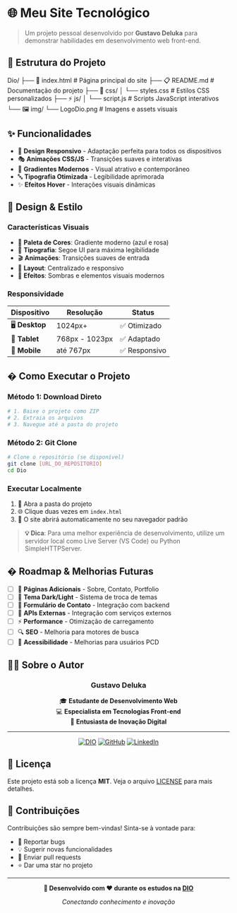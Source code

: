 # 🌐 Meu Site Tecnológico
> Um projeto pessoal desenvolvido por **Gustavo Deluka** para demonstrar habilidades em desenvolvimento web front-end.

## 📁 Estrutura do Projeto

Dio/
├── 📄 index.html       # Página principal do site
├── 📋 README.md        # Documentação do projeto
├── 🎨 css/
│   └── styles.css      # Estilos CSS personalizados
├── ⚡ js/
│   └── script.js       # Scripts JavaScript interativos
└── 🖼️ img/
    └── LogoDio.png     # Imagens e assets visuais


## ✨ Funcionalidades

- 📱 **Design Responsivo** - Adaptação perfeita para todos os dispositivos
- 🎭 **Animações CSS/JS** - Transições suaves e interativas
- 🌈 **Gradientes Modernos** - Visual atrativo e contemporâneo
- 🔤 **Tipografia Otimizada** - Legibilidade aprimorada
- ✨ **Efeitos Hover** - Interações visuais dinâmicas

## 🎨 Design & Estilo

### Características Visuais
- 🎯 **Paleta de Cores**: Gradiente moderno (azul e rosa)
- 📝 **Tipografia**: Segoe UI para máxima legibilidade
- 🎬 **Animações**: Transições suaves de entrada
- 📐 **Layout**: Centralizado e responsivo
- 🌟 **Efeitos**: Sombras e elementos visuais modernos

### Responsividade
| Dispositivo | Resolução | Status |
|-------------|-----------|--------|
| 🖥️ **Desktop** | 1024px+ | ✅ Otimizado |
| 📱 **Tablet** | 768px - 1023px | ✅ Adaptado |
| 📱 **Mobile** | até 767px | ✅ Responsivo |

## � Como Executar o Projeto

### Método 1: Download Direto
```bash
# 1. Baixe o projeto como ZIP
# 2. Extraia os arquivos
# 3. Navegue até a pasta do projeto
```

### Método 2: Git Clone
```bash
# Clone o repositório (se disponível)
git clone [URL_DO_REPOSITORIO]
cd Dio
```

### Executar Localmente
1. 📂 Abra a pasta do projeto
2. 🌐 Clique duas vezes em `index.html` 
3. 🎉 O site abrirá automaticamente no seu navegador padrão

> **💡 Dica**: Para uma melhor experiência de desenvolvimento, utilize um servidor local como Live Server (VS Code) ou Python SimpleHTTPServer.

## � Roadmap & Melhorias Futuras

- [ ] 📄 **Páginas Adicionais** - Sobre, Contato, Portfolio
- [ ] 🌙 **Tema Dark/Light** - Sistema de troca de temas
- [ ] 📧 **Formulário de Contato** - Integração com backend
- [ ] 🔌 **APIs Externas** - Integração com serviços externos
- [ ] ⚡ **Performance** - Otimização de carregamento
- [ ] 🔍 **SEO** - Melhoria para motores de busca
- [ ] 🎯 **Acessibilidade** - Melhorias para usuários PCD

## 👨‍💻 Sobre o Autor

<div align="center">

### **Gustavo Deluka**

🎓 **Estudante de Desenvolvimento Web**  
💻 **Especialista em Tecnologias Front-end**  
🚀 **Entusiasta de Inovação Digital**

---

[![DIO](https://img.shields.io/badge/Estudante-DIO-blueviolet?style=flat-square)](https://dio.me/)
[![GitHub](https://img.shields.io/badge/GitHub-Profile-black?style=flat-square&logo=github)](https://github.com/)
[![LinkedIn](https://img.shields.io/badge/LinkedIn-Connect-blue?style=flat-square&logo=linkedin)](https://linkedin.com/)

</div>

## 📄 Licença

Este projeto está sob a licença **MIT**. Veja o arquivo [LICENSE](LICENSE) para mais detalhes.

## 🤝 Contribuições

Contribuições são sempre bem-vindas! Sinta-se à vontade para:

- 🐛 Reportar bugs
- 💡 Sugerir novas funcionalidades  
- 🔧 Enviar pull requests
- ⭐ Dar uma star no projeto

---

<div align="center">

**🚀 Desenvolvido com ❤️ durante os estudos na [DIO](https://dio.me/)**

*Conectando conhecimento e inovação*

</div>
